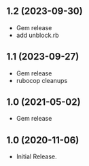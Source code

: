## 1.2 (2023-09-30)

  - Gem release
  - add unblock.rb

## 1.1 (2023-09-27)

  - Gem release
  - rubocop cleanups

## 1.0 (2021-05-02)

  - Gem release

## 1.0 (2020-11-06)

  - Initial Release.
